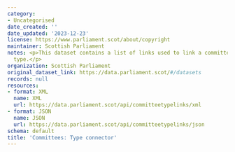 ```yaml
---
category:
- Uncategorised
date_created: ''
date_updated: '2023-12-23'
license: https://www.parliament.scot/about/copyright
maintainer: Scottish Parliament
notes: <p>This dataset contains a list of links used to link a committee to its committee
  type.</p>
organization: Scottish Parliament
original_dataset_link: https://data.parliament.scot/#/datasets
records: null
resources:
- format: XML
  name: XML
  url: https://data.parliament.scot/api/committeetypelinks/xml
- format: JSON
  name: JSON
  url: https://data.parliament.scot/api/committeetypelinks/json
schema: default
title: 'Committees: Type connector'
---
```

